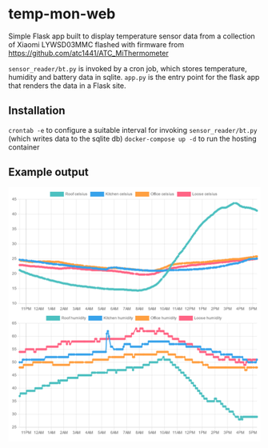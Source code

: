 # temp-mon-web
Simple Flask app built to display temperature sensor data from a collection of Xiaomi LYWSD03MMC flashed with firmware from https://github.com/atc1441/ATC_MiThermometer

`sensor_reader/bt.py` is invoked by a cron job, which stores temperature, humidity and battery data in sqlite.
`app.py` is the entry point for the flask app that renders the data in a Flask site.

## Installation

`crontab -e` to configure a suitable interval for invoking `sensor_reader/bt.py` (which writes data to the sqlite db)
`docker-compose up -d` to run the hosting container

## Example output

![Example output graph](https://github.com/emergentSushi/temp-mon-web/blob/main/output.png?raw=true)